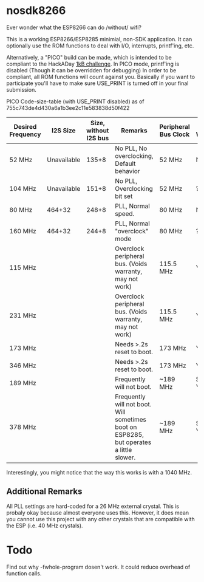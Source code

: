 # nosdk8266

Ever wonder what the ESP8266 can do /without/ wifi?

This is a working ESP8266/ESP8285 minimial, non-SDK application.  It can optionally use the ROM functions to deal with I/O, interrupts, printf'ing, etc.

Alternatively, a "PICO" build can be made, which is intended to be compliant to the HackADay [1kB challenge](https://hackaday.io/contest/18215-the-1kb-challenge). In PICO mode, printf'ing is disabled (Though it can be overridden for debugging)  In order to be compliant, all ROM functions will count against you.  Basically if you want to participate you'll have to make sure USE_PRINT is turned off in your final submission.

PICO Code-size-table (with USE_PRINT disabled) as of 755c743de4d430a6a1b3ee2c11e583838d50f422

| Desired Frequency | I2S Size | Size, without I2S bus | Remarks | Peripheral Bus Clock | Voids Warranty |
| ----------------- | ----------------------- | --------------------- | ------- | ----- | -------------- |
| 52 MHz | Unavailable | 135+8 | No PLL, No overclocking, Default behavior | 52 MHz | N |
| 104 MHz | Unavailable | 151+8 | No PLL, Overclocking bit set | 52 MHz | ? |
| 80 MHz | 464+32 | 248+8 | PLL, Normal speed. | 80 MHz | N |
| 160 MHz | 464+32 | 244+8 | PLL, Normal "overclock" mode | 80 MHz | ? |
| 115 MHz |  |  | Overclock peripheral bus. (Voids warranty, may not work) | 115.5 MHz | Y |
| 231 MHz |  |  | Overclock peripheral bus. (Voids warranty, may not work) | 115.5 MHz | Y |
| 173 MHz |  |  | Needs >.2s reset to boot. | 173 MHz | Y |
| 346 MHz |  |  | Needs >.2s reset to boot. | 173 MHz | Y |
| 189 MHz |  |  | Frequently will not boot. | ~189 MHz | SUPER YES |
| 378 MHz |  |  | Frequently will not boot. Will sometimes boot on ESP8285, but operates a little slower. | ~189 MHz | SUPER YES|


Interestingly, you might notice that the way this works is with a 1040 MHz.

## Additional Remarks

All PLL settings are hard-coded for a 26 MHz external crystal.  This is probaly okay because almost everyone uses this.  However, it does mean you cannot use this project with any other crystals that are compatible with the ESP (i.e. 40 MHz crystals).

# Todo

Find out why -fwhole-program dosen't work.  It could reduce overhead of function calls.



